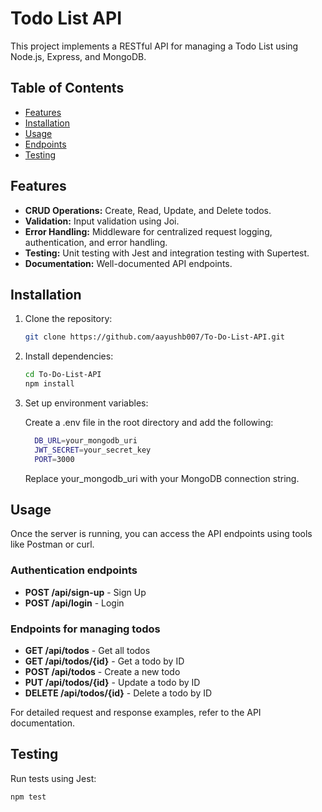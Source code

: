 # Todo List API

This project implements a RESTful API for managing a Todo List using Node.js, Express, and MongoDB.

## Table of Contents

- [Features](#features)
- [Installation](#installation)
- [Usage](#usage)
- [Endpoints](#endpoints)
- [Testing](#testing)


## Features

- **CRUD Operations:** Create, Read, Update, and Delete todos.
- **Validation:** Input validation using Joi.
- **Error Handling:** Middleware for centralized request logging, authentication, and error handling.
- **Testing:** Unit testing with Jest and integration testing with Supertest.
- **Documentation:** Well-documented API endpoints.

## Installation

1. Clone the repository:

   ```bash
   git clone https://github.com/aayushb007/To-Do-List-API.git
   ```

2. Install dependencies:

   ```bash
   cd To-Do-List-API
   npm install
   ```
3. Set up environment variables:

   Create a .env file in the root directory and add the following:
    ```bash
      DB_URL=your_mongodb_uri
      JWT_SECRET=your_secret_key
      PORT=3000
     ```
   Replace your_mongodb_uri with your MongoDB connection string.

## Usage

Once the server is running, you can access the API endpoints using tools like Postman or curl.

### Authentication endpoints
- **POST /api/sign-up** - Sign Up
- **POST /api/login** - Login
### Endpoints for managing todos
- **GET /api/todos** - Get all todos
- **GET /api/todos/{id}** - Get a todo by ID
- **POST /api/todos** - Create a new todo
- **PUT /api/todos/{id}** - Update a todo by ID
- **DELETE /api/todos/{id}** - Delete a todo by ID

For detailed request and response examples, refer to the API documentation.

## Testing

Run tests using Jest:

```bash
npm test
